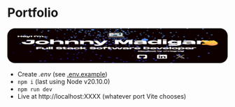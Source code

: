 # Portfolio

<img src="public/readme/preview.png" alt="banner with my name" style="max-width:100%;">

- Create _.env_ (see [.env.example](./.env.example))
- `npm i` (last using Node v20.10.0)
- `npm run dev`
- Live at http://localhost:XXXX (whatever port Vite chooses)
